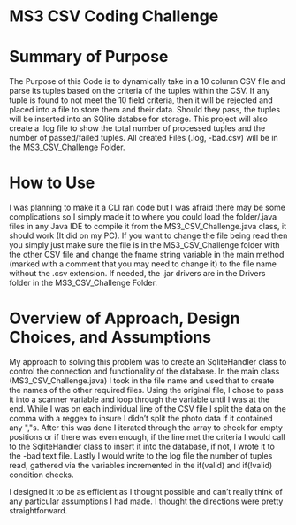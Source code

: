 # MS3 CSV Coding Challenge

# Summary of Purpose
The Purpose of this Code is to dynamically take in a 10 column CSV file and parse its tuples based on the criteria of the tuples within the CSV. If any tuple is found to not meet the 10 field criteria, then it will be rejected and placed into a file to store them and their data. Should they pass, the tuples will be inserted into an SQlite databse for storage. This project will also create a .log file to show the total number of processed tuples and the number of passed/failed tuples. All created Files (.log, -bad.csv) will be in the MS3_CSV_Challenge Folder.
    
# How to Use
I was planning to make it a CLI ran code but I was afraid there may be some complications so I simply made it to where you could load the folder/.java files in any Java IDE to compile it from the MS3_CSV_Challenge.java class, it should work (It did on my PC). If you want to change the file being read then you simply just make sure the file is in the MS3_CSV_Challenge folder with the other CSV file and change the fname string variable in the main method (marked with a comment that you may need to change it) to the file name without the .csv extension. If needed, the .jar drivers are in the Drivers folder in the MS3_CSV_Challenge Folder.

# Overview of Approach, Design Choices, and Assumptions 
My approach to solving this problem was to create an SqliteHandler class to control the connection and functionality of the database. In the main class (MS3_CSV_Challenge.java) I took in the file name and used that to create the names of the other required files. Using the original file, I chose to pass it into a scanner variable and loop through the variable until I was at the end. While I was on each individual line of the CSV file I split the data on the comma with a reggex to insure I didn’t split the photo data if it contained any ","s. After this was done I iterated through the array to check for empty positions or if there was even enough, if the line met the criteria I would call to the SqliteHandler class to insert it into the database, if not, I wrote it to the -bad text file. Lastly I would write to the log file the number of tuples read, gathered via the variables incremented in the if(valid) and if(!valid) condition checks. 

I designed it to be as efficient as I thought possible and can’t really think of any particular assumptions I had made. I thought the directions were pretty straightforward.
